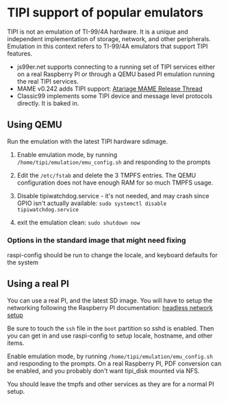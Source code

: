 # TIPI support of popular emulators

TIPI is not an emulation of TI-99/4A hardware. It is a unique and independent implementation of storage, network, and other peripherals. Emulation in this context refers to TI-99/4A emulators that support TIPI features.

- js99er.net supports connecting to a running set of TIPI services either on a real Raspberry PI or through a QEMU based PI emulation running the real TIPI services.
- MAME v0.242 adds TIPI support: [Atariage MAME Release Thread](https://atariage.com/forums/topic/259551-new-mame-release/?do=findComment&comment=5032740)
- Classic99 implements some TIPI device and message level protocols directly. It is baked in. 

## Using QEMU

Run the emulation with the latest TIPI hardware sdimage.

1. Enable emulation mode, by running `/home/tipi/emulation/emu_config.sh` and responding to the prompts

2. Edit the `/etc/fstab` and delete the 3 TMPFS entries. The QEMU configuration does not have enough RAM for so much TMPFS usage.

3. Disable tipiwatchdog.service - it's not needed, and may crash since GPIO isn't actually available: `sudo systemctl disable tipiwatchdog.service`

4. exit the emulation clean: `sudo shutdown now`

### Options in the standard image that might need fixing

raspi-config should be run to change the locale, and 
keyboard defaults for the system

## Using a real PI

You can use a real PI, and the latest SD image. You will have to setup the networking following the Raspberry PI documentation: [headless network setup](https://www.raspberrypi.com/documentation/computers/configuration.html#setting-up-a-headless-raspberry-pi)

Be sure to touch the `ssh` file in the `boot` partition so sshd is enabled. Then you can get in and use raspi-config to setup locale, hostname, and other items.

Enable emulation mode, by running `/home/tipi/emulation/emu_config.sh` and responding to the prompts. On a real Raspberry PI, PDF conversion can be enabled, and you probably don't want tipi_disk mounted via NFS.

You should leave the tmpfs and other services as they are for a normal PI setup.


